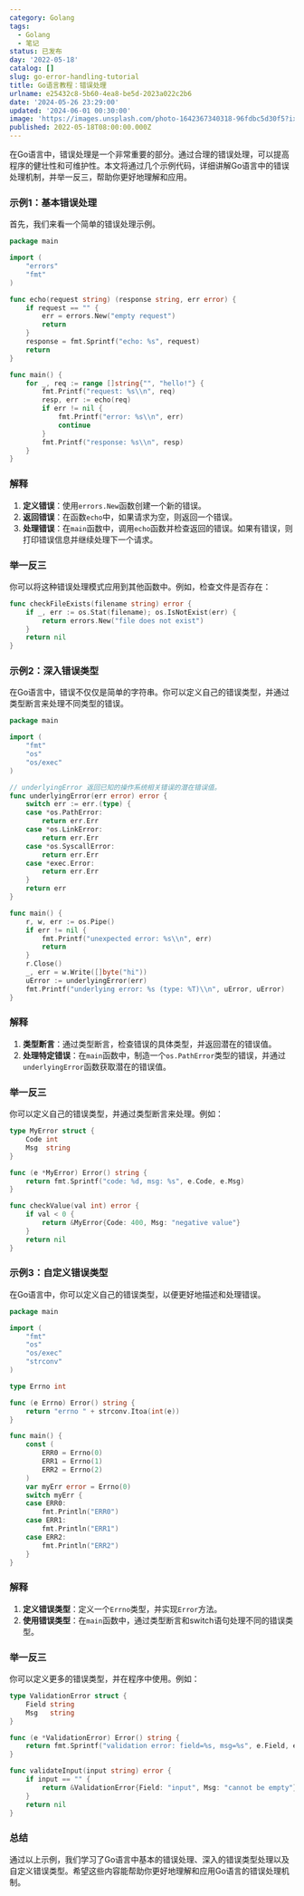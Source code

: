 ```yaml
---
category: Golang
tags:
  - Golang
  - 笔记
status: 已发布
day: '2022-05-18'
catalog: []
slug: go-error-handling-tutorial
title: Go语言教程：错误处理
urlname: e25432c8-5b60-4ea8-be5d-2023a022c2b6
date: '2024-05-26 23:29:00'
updated: '2024-06-01 00:30:00'
image: 'https://images.unsplash.com/photo-1642367340318-96fdbc5d30f5?ixlib=rb-4.0.3&q=85&fm=jpg&crop=entropy&cs=srgb'
published: 2022-05-18T08:00:00.000Z
---
```


在Go语言中，错误处理是一个非常重要的部分。通过合理的错误处理，可以提高程序的健壮性和可维护性。本文将通过几个示例代码，详细讲解Go语言中的错误处理机制，并举一反三，帮助你更好地理解和应用。


### 示例1：基本错误处理


首先，我们来看一个简单的错误处理示例。


```go
package main

import (
	"errors"
	"fmt"
)

func echo(request string) (response string, err error) {
	if request == "" {
		err = errors.New("empty request")
		return
	}
	response = fmt.Sprintf("echo: %s", request)
	return
}

func main() {
	for _, req := range []string{"", "hello!"} {
		fmt.Printf("request: %s\\n", req)
		resp, err := echo(req)
		if err != nil {
			fmt.Printf("error: %s\\n", err)
			continue
		}
		fmt.Printf("response: %s\\n", resp)
	}
}

```


### 解释

1. **定义错误**：使用`errors.New`函数创建一个新的错误。
2. **返回错误**：在函数`echo`中，如果请求为空，则返回一个错误。
3. **处理错误**：在`main`函数中，调用`echo`函数并检查返回的错误。如果有错误，则打印错误信息并继续处理下一个请求。

### 举一反三


你可以将这种错误处理模式应用到其他函数中。例如，检查文件是否存在：


```go
func checkFileExists(filename string) error {
	if _, err := os.Stat(filename); os.IsNotExist(err) {
		return errors.New("file does not exist")
	}
	return nil
}

```


### 示例2：深入错误类型


在Go语言中，错误不仅仅是简单的字符串。你可以定义自己的错误类型，并通过类型断言来处理不同类型的错误。


```go
package main

import (
	"fmt"
	"os"
	"os/exec"
)

// underlyingError 返回已知的操作系统相关错误的潜在错误值。
func underlyingError(err error) error {
	switch err := err.(type) {
	case *os.PathError:
		return err.Err
	case *os.LinkError:
		return err.Err
	case *os.SyscallError:
		return err.Err
	case *exec.Error:
		return err.Err
	}
	return err
}

func main() {
	r, w, err := os.Pipe()
	if err != nil {
		fmt.Printf("unexpected error: %s\\n", err)
		return
	}
	r.Close()
	_, err = w.Write([]byte("hi"))
	uError := underlyingError(err)
	fmt.Printf("underlying error: %s (type: %T)\\n", uError, uError)
}

```


### 解释

1. **类型断言**：通过类型断言，检查错误的具体类型，并返回潜在的错误值。
2. **处理特定错误**：在`main`函数中，制造一个`os.PathError`类型的错误，并通过`underlyingError`函数获取潜在的错误值。

### 举一反三


你可以定义自己的错误类型，并通过类型断言来处理。例如：


```go
type MyError struct {
	Code int
	Msg  string
}

func (e *MyError) Error() string {
	return fmt.Sprintf("code: %d, msg: %s", e.Code, e.Msg)
}

func checkValue(val int) error {
	if val < 0 {
		return &MyError{Code: 400, Msg: "negative value"}
	}
	return nil
}

```


### 示例3：自定义错误类型


在Go语言中，你可以定义自己的错误类型，以便更好地描述和处理错误。


```go
package main

import (
	"fmt"
	"os"
	"os/exec"
	"strconv"
)

type Errno int

func (e Errno) Error() string {
	return "errno " + strconv.Itoa(int(e))
}

func main() {
	const (
		ERR0 = Errno(0)
		ERR1 = Errno(1)
		ERR2 = Errno(2)
	)
	var myErr error = Errno(0)
	switch myErr {
	case ERR0:
		fmt.Println("ERR0")
	case ERR1:
		fmt.Println("ERR1")
	case ERR2:
		fmt.Println("ERR2")
	}
}

```


### 解释

1. **定义错误类型**：定义一个`Errno`类型，并实现`Error`方法。
2. **使用错误类型**：在`main`函数中，通过类型断言和switch语句处理不同的错误类型。

### 举一反三


你可以定义更多的错误类型，并在程序中使用。例如：


```go
type ValidationError struct {
	Field string
	Msg   string
}

func (e *ValidationError) Error() string {
	return fmt.Sprintf("validation error: field=%s, msg=%s", e.Field, e.Msg)
}

func validateInput(input string) error {
	if input == "" {
		return &ValidationError{Field: "input", Msg: "cannot be empty"}
	}
	return nil
}

```


### 总结


通过以上示例，我们学习了Go语言中基本的错误处理、深入的错误类型处理以及自定义错误类型。希望这些内容能帮助你更好地理解和应用Go语言的错误处理机制。

